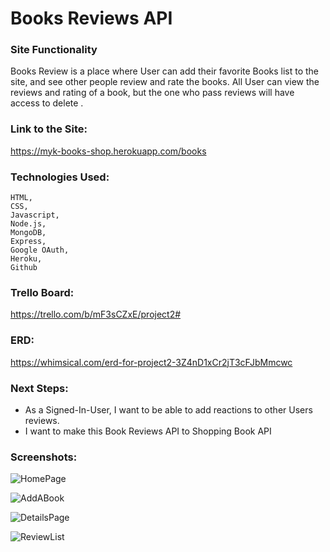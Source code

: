 # Books Reviews API

### Site Functionality
Books Review is a place where User can add their favorite Books list to the site, and see other people review and rate the books. All User can view the reviews and rating of a book, but the one who pass reviews will have access to delete . 


### Link to the Site:
https://myk-books-shop.herokuapp.com/books

### Technologies Used:
    HTML,
    CSS,
    Javascript,
    Node.js,
    MongoDB, 
    Express, 
    Google OAuth, 
    Heroku, 
    Github

### Trello Board:
https://trello.com/b/mF3sCZxE/project2#

### ERD:
https://whimsical.com/erd-for-project2-3Z4nD1xCr2jT3cFJbMmcwc

### Next Steps:
<ul>
    <li>As a Signed-In-User, I want to be able to add  reactions to other Users reviews.</li>
    <li> I want to make this Book Reviews API to Shopping Book API</li>
</ul>


### Screenshots:
![HomePage](https://i.imgur.com/oCp3xiw.png)

![AddABook](https://i.imgur.com/U20OJJd.png)

![DetailsPage](https://i.imgur.com/TAz9bE2.png)

![ReviewList](https://i.imgur.com/4EJGHaH.png)

